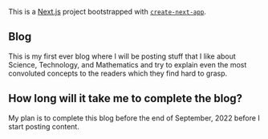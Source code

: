 This is a [Next.js](https://nextjs.org/) project bootstrapped with [`create-next-app`](https://github.com/vercel/next.js/tree/canary/packages/create-next-app).

## Blog

This is my first ever blog where I will be posting stuff that I like about Science, Technology, and Mathematics and try to explain even the most convoluted concepts to the readers which they find hard to grasp.

## How long will it take me to complete the blog?

My plan is to complete this blog before the end of September, 2022 before I start posting content.
